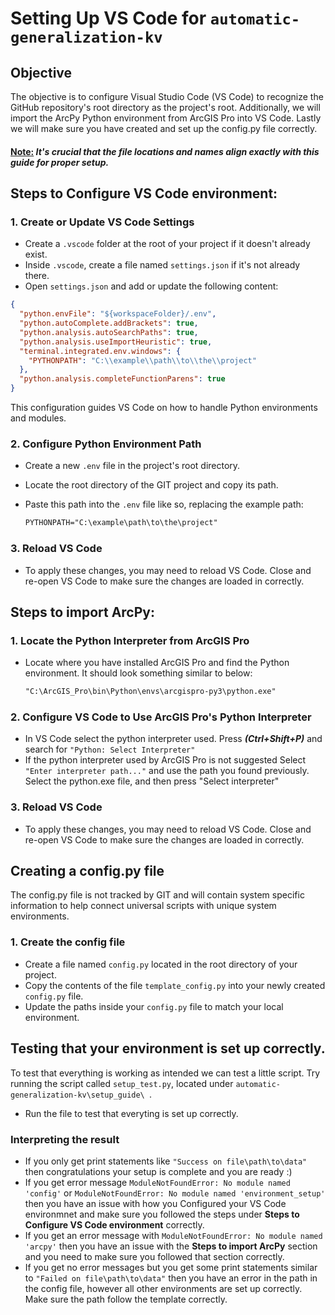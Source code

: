 # Setting Up VS Code for `automatic-generalization-kv`

## Objective

The objective is to configure Visual Studio Code (VS Code) to recognize the GitHub repository's root directory as the project's root. Additionally, we will import the ArcPy Python environment from ArcGIS Pro into VS Code. 
Lastly we will make sure you have created and set up the config.py file correctly.

#### <u>Note:</u> <i>It's crucial that the file locations and names align exactly with this guide for proper setup.</i>

## Steps to Configure VS Code environment:

### 1. Create or Update VS Code Settings

- Create a `.vscode` folder at the root of your project if it doesn't already exist.
- Inside `.vscode`, create a file named `settings.json` if it's not already there.
- Open `settings.json` and add or update the following content:

```json
{
  "python.envFile": "${workspaceFolder}/.env",
  "python.autoComplete.addBrackets": true,
  "python.analysis.autoSearchPaths": true,
  "python.analysis.useImportHeuristic": true,
  "terminal.integrated.env.windows": {
    "PYTHONPATH": "C:\\example\\path\\to\\the\\project"
  },
  "python.analysis.completeFunctionParens": true
}
  ```
  

This configuration guides VS Code on how to handle Python environments and modules.

### 2. Configure Python Environment Path
- Create a new `.env` file in the project's root directory.
- Locate the root directory of the GIT project and copy its path.
- Paste this path into the `.env` file like so, replacing the example path:

  ```txt
  PYTHONPATH="C:\example\path\to\the\project" 
  ```
  

### 3. Reload VS Code
- To apply these changes, you may need to reload VS Code. Close and re-open VS Code to make sure the changes are loaded in correctly.

## Steps to import ArcPy:

### 1. Locate the Python Interpreter from ArcGIS Pro

- Locate where you have installed ArcGIS Pro and find the Python environment. It should look something similar to below:

  ```txt
  "C:\ArcGIS_Pro\bin\Python\envs\arcgispro-py3\python.exe"
  ```
  
  
### 2. Configure VS Code to Use ArcGIS Pro's Python Interpreter

- In VS Code select the python interpreter used. Press ***(Ctrl+Shift+P)*** and search for `"Python: Select Interpreter"`
- If the python interpreter used by ArcGIS Pro is not suggested Select `"Enter interpreter path..."` and use the path you found previously. Select the python.exe file, and then press "Select interpreter"

### 3. Reload VS Code
- To apply these changes, you may need to reload VS Code. Close and re-open VS Code to make sure the changes are loaded in correctly.

## Creating a config.py file
The config.py file is not tracked by GIT and will contain system specific information to help connect universal scripts with unique system environments.

### 1. Create the config file

- Create a file named `config.py` located in the root directory of your project. 
- Copy the contents of the file `template_config.py` into your newly created `config.py` file.
- Update the paths inside your `config.py` file to match your local environment.

## Testing  that your environment is set up correctly. 

To test that everything is working as intended we can test a little script. Try running the script called `setup_test.py`, located under `automatic-generalization-kv\setup_guide\ `.

- Run the file to test that everyting is set up correctly.
### Interpreting the result

- If you only get print statements like `"Success on file\path\to\data"` then congratulations your setup is complete and you are ready :)
- If you get error message `ModuleNotFoundError: No module named 'config'` or `ModuleNotFoundError: No module named 'environment_setup'` then you have an issue with how you Configured your VS Code environmnet and make sure you followed the steps under **Steps to Configure VS Code environment** correctly.
- If you get an error message with `ModuleNotFoundError: No module named 'arcpy'` then you have an issue with the **Steps to import ArcPy** section and you need to make sure you followed that section correctly.
- If you get no error messages but you get some print statements similar to `"Failed on file\path\to\data"` then you have an error in the path in the config file, however all other environments are set up correctly. Make sure the path follow the template correctly.